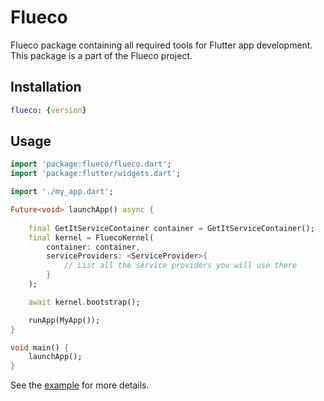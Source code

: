 # Flueco

 Flueco package containing all required tools for Flutter app development. This package is a part of the Flueco project.

## Installation

 ```yaml
flueco: {version}
```

## Usage

```dart
import 'package:flueco/flueco.dart';
import 'package:flutter/widgets.dart';

import './my_app.dart';

Future<void> launchApp() async {
    
    final GetItServiceContainer container = GetItServiceContainer();
    final kernel = FluecoKernel(
        container: container,
        serviceProviders: <ServiceProvider>{
            // List all the service providers you will use there
        }
    );

    await kernel.bootstrap();

    runApp(MyApp());
}

void main() {
    launchApp();
}
```

See the [example](https://github.com/flutter-ecosystem/flueco/tree/main/example) for more details.
